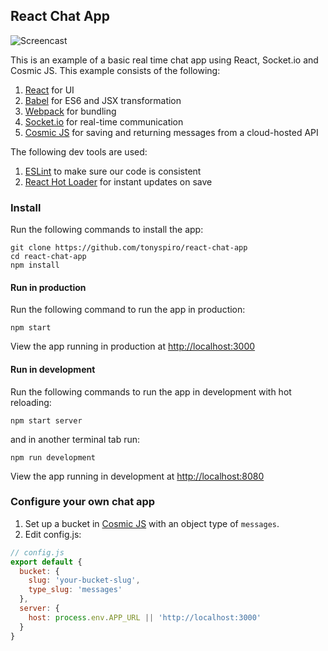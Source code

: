 ## React Chat App
![Screencast](https://github.com/tonyspiro/react-chat-app/blob/master/screencast.gif)

This is an example of a basic real time chat app using React, Socket.io and Cosmic JS.  This example consists of the following:

1. [React](https://facebook.github.io/react/) for UI
2. [Babel](https://babeljs.io/) for ES6 and JSX transformation
3. [Webpack](https://webpack.github.io/) for bundling
4. [Socket.io](http://socket.io/) for real-time communication
5. [Cosmic JS](https://cosmicjs.com) for saving and returning messages from a cloud-hosted API

The following dev tools are used:

1. [ESLint](http://eslint.org/) to make sure our code is consistent
2. [React Hot Loader](https://github.com/gaearon/react-hot-loader) for instant updates on save

### Install
Run the following commands to install the app:
```
git clone https://github.com/tonyspiro/react-chat-app
cd react-chat-app
npm install
```
#### Run in production
Run the following command to run the app in production:
```
npm start
```
View the app running in production at [http://localhost:3000](http://localhost:3000)

#### Run in development
Run the following commands to run the app in development with hot reloading:
```
npm start server
```
and in another terminal tab run:
```
npm run development
```
View the app running in development at [http://localhost:8080](http://localhost:8080)

### Configure your own chat app
1. Set up a bucket in [Cosmic JS](https://cosmicjs.com) with an object type of `messages`.
2. Edit config.js:
```javascript
// config.js
export default {
  bucket: {
    slug: 'your-bucket-slug',
    type_slug: 'messages'
  },
  server: {
    host: process.env.APP_URL || 'http://localhost:3000'
  }
}
```

